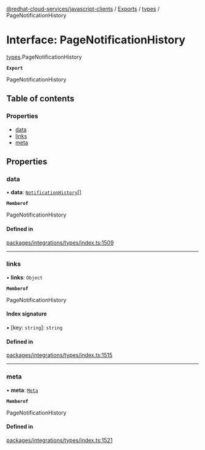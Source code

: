 [@redhat-cloud-services/javascript-clients](../README.md) / [Exports](../modules.md) / [types](../modules/types.md) / PageNotificationHistory

# Interface: PageNotificationHistory

[types](../modules/types.md).PageNotificationHistory

**`Export`**

PageNotificationHistory

## Table of contents

### Properties

- [data](types.PageNotificationHistory.md#data)
- [links](types.PageNotificationHistory.md#links)
- [meta](types.PageNotificationHistory.md#meta)

## Properties

### data

• **data**: [`NotificationHistory`](types.NotificationHistory.md)[]

**`Memberof`**

PageNotificationHistory

#### Defined in

[packages/integrations/types/index.ts:1509](https://github.com/RedHatInsights/javascript-clients/blob/main/packages/integrations/types/index.ts#L1509)

___

### links

• **links**: `Object`

**`Memberof`**

PageNotificationHistory

#### Index signature

▪ [key: `string`]: `string`

#### Defined in

[packages/integrations/types/index.ts:1515](https://github.com/RedHatInsights/javascript-clients/blob/main/packages/integrations/types/index.ts#L1515)

___

### meta

• **meta**: [`Meta`](types.Meta.md)

**`Memberof`**

PageNotificationHistory

#### Defined in

[packages/integrations/types/index.ts:1521](https://github.com/RedHatInsights/javascript-clients/blob/main/packages/integrations/types/index.ts#L1521)
